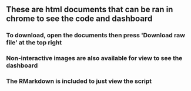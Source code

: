 ## These are html documents that can be ran in chrome to see the code and dashboard

### To download, open the documents then press 'Download raw file' at the top right

### Non-interactive images are also available for view to see the dashboard

### The RMarkdown is included to just view the script
